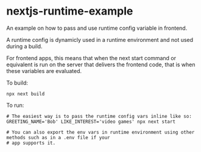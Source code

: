 # nextjs-runtime-example

An example on how to pass and use runtime config variable in frontend.

A runtime config is dynamicly used in a runtime environment and not used during a build.

For frontend apps, this means that when the next start command or equivalent is run on the server that
delivers the frontend code, that is when these variables are evaluated.

To build:

```shell
npx next build
```

To run:

```shell
# The easiest way is to pass the runtime config vars inline like so:
GREETING_NAME='Bob' LIKE_INTEREST='video games' npx next start

# You can also export the env vars in runtime environment using other methods such as in a .env file if your
# app supports it.
```
